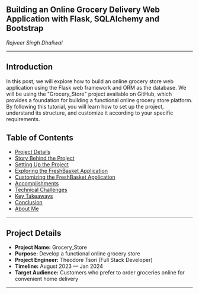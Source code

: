 ## Building an Online Grocery Delivery Web Application with Flask, SQLAlchemy and Bootstrap 

*Rajveer Singh Dhaliwal*

---
## Introduction
In this post, we will explore how to build an online grocery store web application using the Flask web framework and ORM as the database. We will be using the "Grocery_Store" project available on GitHub, which provides a foundation for building a functional online grocery store platform. By following this tutorial, you will learn how to set up the project, understand its structure, and customize it according to your specific requirements.

## Table of Contents

- [Project Details](#project-details)
- [Story Behind the Project](#story-behind-the-project)
- [Setting Up the Project](#setting-up-the-project)
- [Exploring the FreshBasket Application](#exploring-the-freshbasket-application)
- [Customizing the FreshBasket Application](#customizing-the-freshbasket-application)
- [Accomplishments](#accomplishments)
- [Technical Challenges](#technical-challenges)
- [Key Takeaways](#key-takeaways)
- [Conclusion](#conclusion)
- [About Me](#about-me)

---
 ## Project Details

- **Project Name:** Grocery_Store
- **Purpose:** Develop a functional online grocery store
- **Project Engineer:** Theodore Tsori (Full Stack Developer)
- **Timeline:** August 2023 — Jan 2024
- **Target Audience:** Customers who prefer to order groceries online for convenient home delivery

---